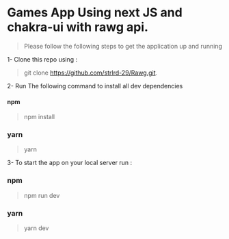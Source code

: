 # Games App Using next JS and chakra-ui with rawg api.

> Please follow the following steps to get the application up and running

1- Clone this repo using :

> git clone https://github.com/strlrd-29/Rawg.git.

2- Run The following command to install all dev dependencies

#### npm

> npm install

### yarn

> yarn

3- To start the app on your local server run :

### npm

> npm run dev

### yarn

> yarn dev
